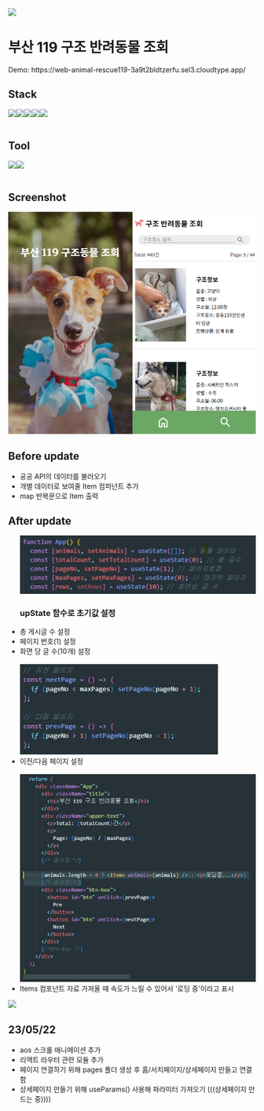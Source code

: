 <img src="https://capsule-render.vercel.app/api?type=wave&color=f4d47b&height=180&section=header&fontSize=45" />
<h1>부산 119 구조 반려동물 조회</h1>
<p>Demo: https://web-animal-rescue119-3a9t2bldtzerfu.sel3.cloudtype.app/</p>

<h2>Stack</h2>
<div style="display:flex">
<img src="https://img.shields.io/badge/react-61DAFB?style=for-the-badge&logo=react&logoColor=black">
<img src="https://img.shields.io/badge/html-E34F26?style=for-the-badge&logo=html5&logoColor=white">
<img src="https://img.shields.io/badge/css-1572B6?style=for-the-badge&logo=css3&logoColor=white">
<img src="https://img.shields.io/badge/javascript-F7DF1E?style=for-the-badge&logo=javascript&logoColor=black">
<img src="https://img.shields.io/badge/jquery-0769AD?style=for-the-badge&logo=jquery&logoColor=white">
</div>
<br>
<h2>Tool</h2>
<div style="display:flex">
<img src="https://img.shields.io/badge/figma-F24E1E?style=for-the-badge&logo=figma&logoColor=white">
<img src="https://img.shields.io/badge/github-181717?style=for-the-badge&logo=github&logoColor=white">
</div>
<br>
  <h2>Screenshot</h2>
  <img src="./src/images/screenshot.jpg" alt="screenshot">
<h2>Before update</h2>
<ul>
 <li>공공 API의 데이터를 불러오기</li>
 <li>개별 데이터로 보여줄 Item 컴퍼넌트 추가</li>
<li>map 반복문으로 Item 출력</li>
 </ul> 
<h2>After update</h2>
  <ul>
    <img src="/src/images/1.jpg" alt="1">
    <h3>upState 함수로 초기값 설정</h3>
    <li>총 게시글 수 설정</li>
    <li>페이지 번호(1) 설정</li>
    <li>화면 당 글 수(10개) 설정</li>
    <br>
    <img src="/src/images/2.jpg" alt="2">
    <li>이전/다음 페이지 설정</li>
    <br>
    <img src="/src/images/3.jpg" alt="3">
    <li>Items 컴포넌트 자료 가져올 때 속도가 느릴 수 있어서 '로딩 중'이라고 표시</li>
  </ul>
  
<img src="https://capsule-render.vercel.app/api?type=wave&color=f4d47b&height=180&section=footer&fontSize=45" />

<h2>23/05/22</h2>
<ul>
  <li>aos 스크롤 애니메이션 추가 </li>
  <li>리액트 라우터 관련 모듈 추가</li> 
  <li>페이지 연결하기 위해 pages 폴더 생성 후 홈/서치페이지/상세페이지 만들고 연결함 </li>
  <li> 상세페이지 만들기 위해 useParams() 사용해 파라미터 가져오기  (((상세페이지 만드는 중))))</li>
</ul>
